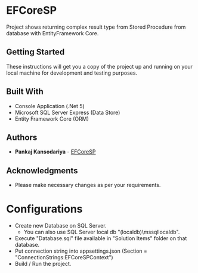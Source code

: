 # EFCoreSP

Project shows returning complex result type from Stored Procedure from database with EntityFramework Core.

## Getting Started

These instructions will get you a copy of the project up and running on your local machine for development and testing purposes.


## Built With

* Console Application (.Net 5)
* Microsoft SQL Server Express (Data Store)
* Entity Framework Core (ORM)

## Authors

* **Pankaj Kansodariya** - [EFCoreSP](https://github.com/OpticientLtd/EFCoreSP)

## Acknowledgments

* Please make necessary changes as per your requirements.

#
# Configurations

* Create new Database on SQL Server.
	*	You can also use SQL Server local db "(localdb)\mssqllocaldb".
* Execute "Database.sql" file available in "Solution Items" folder on that database.
* Put connection string into appsettings.json (Section = "ConnectionStrings:EFCoreSPContext")
* Build / Run the project.